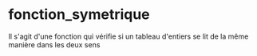 # fonction_symetrique
Il s'agit d'une fonction qui vérifie si un tableau d'entiers se lit de la même manière dans les deux sens 
